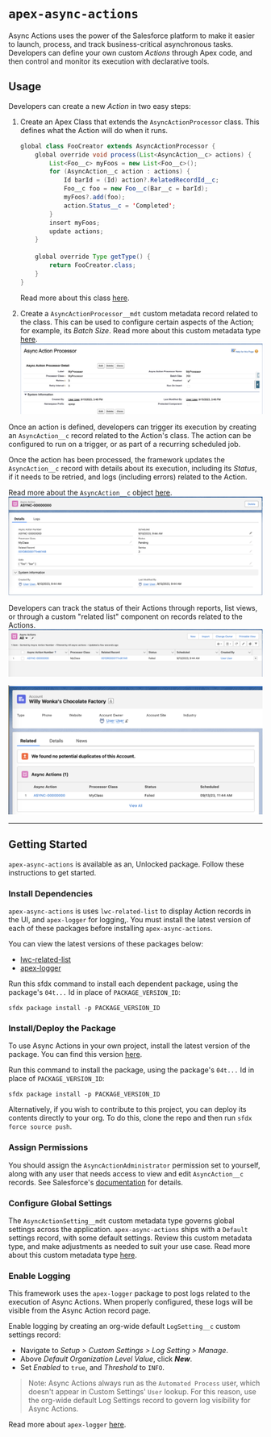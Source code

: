 # `apex-async-actions`

Async Actions uses the power of the Salesforce platform to make it easier to launch, process, and track business-critical asynchronous tasks. Developers can define your own custom _Actions_ through Apex code, and then control and monitor its execution with declarative tools.

## **Usage**

Developers can create a new _Action_ in two easy steps:

1. Create an Apex Class that extends the `AsyncActionProcessor` class. This defines what the Action will do when it runs.

    ```java
    global class FooCreator extends AsyncActionProcessor {
        global override void process(List<AsyncAction__c> actions) {
            List<Foo__c> myFoos = new List<Foo__c>();
            for (AsyncAction__c action : actions) {
                Id barId = (Id) action?.RelatedRecordId__c;
                Foo__c foo = new Foo__c(Bar__c = barId);
                myFoos?.add(foo);
                action.Status__c = 'Completed';
            }
            insert myFoos;
            update actions;
        }

        global override Type getType() {
            return FooCreator.class;
        }
    }
    ```

    Read more about this class [here](TODO!).

2. Create a `AsyncActionProcessor__mdt` custom metadata record related to the class. This can be used to configure certain aspects of the Action; for example, its _Batch Size_. Read more about this custom metadata type [here](TODO!).
   ![An AsyncActionProcessor__mdt Record](/media/sample_processor_config.png)

Once an action is defined, developers can trigger its execution by creating an `AsyncAction__c` record related to the Action's class. The action can be configured to run on a trigger, or as part of a recurring scheduled job.

Once the action has been processed, the framework updates the `AsyncAction__c` record with details about its execution, including its _Status_, if it needs to be retried, and logs (including errors) related to the Action.

Read more about the `AsyncAction__c` object [here](TODO!).
![An AsyncAction__c record](/media/sample_async_action.png)

Developers can track the status of their Actions through reports, list views, or through a custom "related list" component on records related to the Actions.
![Async Action List View](/media/list_view.png)

![The Async Action Related List Component](/media/related_list.png)

---

## **Getting Started**

`apex-async-actions` is available as an, Unlocked package. Follow these instructions to get started.

### Install Dependencies

`apex-async-actions` is uses `lwc-related-list` to display Action records in the UI, and `apex-logger` for logging,. You must install the latest version of each of these packages before installing `apex-async-actions`.

You can view the latest versions of these packages below:

-   [lwc-related-list](https://github.com/jasonsiders/lwc-related-list/releases/latest)
-   [apex-logger](https://github.com/jasonsiders/apex-logger/releases/latest)

Run this sfdx command to install each dependent package, using the package's `04t...` Id in place of `PACKAGE_VERSION_ID`:

```
sfdx package install -p PACKAGE_VERSION_ID
```

### Install/Deploy the Package

To use Async Actions in your own project, install the latest version of the package. You can find this version [here](https://github.com/jasonsiders/apex-async-actions/releases/latest).

Run this command to install the package, using the package's `04t...` Id in place of `PACKAGE_VERSION_ID`:

```
sfdx package install -p PACKAGE_VERSION_ID
```

Alternatively, if you wish to contribute to this project, you can deploy its contents directly to your org. To do this, clone the repo and then run `sfdx force source push`.

### Assign Permissions

You should assign the `AsyncActionAdministrator` permission set to yourself, along with any user that needs access to view and edit `AsyncAction__c` records. See Salesforce's [documentation](https://help.salesforce.com/s/articleView?id=sf.perm_sets_mass_assign.htm&type=5) for details.

### Configure Global Settings

The `AsyncActionSetting__mdt` custom metadata type governs global settings across the application. `apex-async-actions` ships with a `Default` settings record, with some default settings. Review this custom metadata type, and make adjustments as needed to suit your use case. Read more about this custom metadata type [here](TODO!).

### Enable Logging

This framework uses the `apex-logger` package to post logs related to the execution of Async Actions. When properly configured, these logs will be visible from the Async Action record page.

Enable logging by creating an org-wide default `LogSetting__c` custom settings record:

-   Navigate to _Setup > Custom Settings > Log Setting > Manage_.
-   Above _Default Organization Level Value_, click **_New_**.
-   Set _Enabled_ to `true`, and _Threshold_ to `INFO`.

> Note: Async Actions always run as the `Automated Process` user, which doesn't appear in Custom Settings' `User` lookup. For this reason, use the org-wide default Log Settings record to govern log visibility for Async Actions.

Read more about `apex-logger` [here](https://github.com/jasonsiders/apex-logger).
